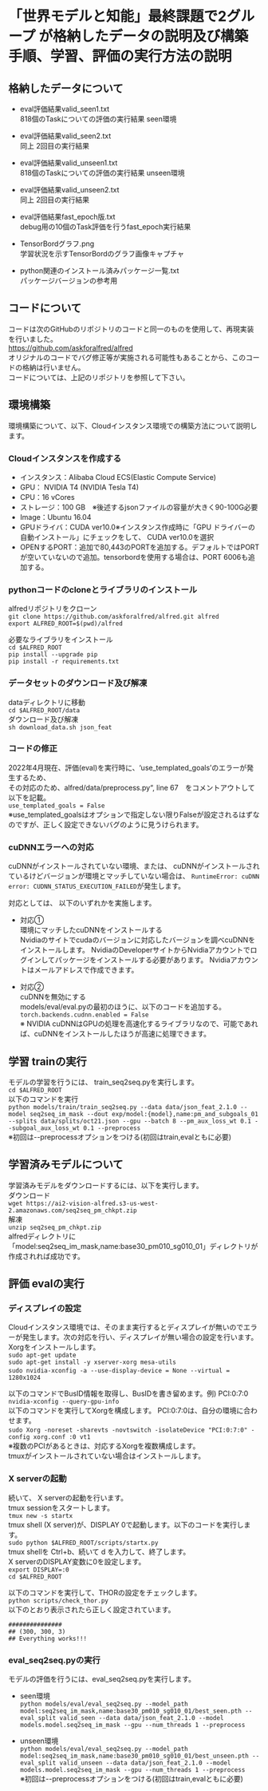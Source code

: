 # 「世界モデルと知能」最終課題で2グループ が格納したデータの説明及び構築手順、学習、評価の実行方法の説明

## 格納したデータについて
* eval評価結果valid_seen1.txt<br/>
818個のTaskについての評価の実行結果 seen環境​

* eval評価結果valid_seen2.txt<br/>
同上 2回目の実行結果​

* eval評価結果valid_unseen1.txt<br/>
818個のTaskについての評価の実行結果 unseen環境​

* eval評価結果valid_unseen2.txt<br/>
同上 2回目の実行結果​

* eval評価結果fast_epoch版.txt<br/>
debug用の10個のTask評価を行うfast_epoch実行結果​

* TensorBordグラフ.png<br/>
学習状況を示すTensorBordのグラフ画像キャプチャ​

* python関連のインストール済みパッケージ一覧.txt<br/>
パッケージバージョンの参考用

## コードについて
コードは次のGitHubのリポジトリのコードと同一のものを使用して、再現実装を行いました。<br/>
  https://github.com/askforalfred/alfred<br/>
  オリジナルのコードでバグ修正等が実施される可能性もあることから、このコードの格納は行いません。<br/>
  コードについては、上記のリポジトリを参照して下さい。

## 環境構築
環境構築について、以下、Cloudインスタンス環境での構築方法について説明します。<br/>
### Cloudインスタンスを作成する​
- インスタンス：Alibaba Cloud ECS(Elastic Compute Service)​
- GPU： NVIDIA T4 (NVIDIA Tesla T4)​
- CPU：16 vCores ​
- ストレージ：100 GB　※後述するjsonファイルの容量が大きく90-100G必要​
- Image：Ubuntu 16.04​
- GPUドライバ：CUDA ver10.0※インスタンス作成時に「GPU ドライバーの自動インストール」にチェックをして、 CUDA ver10.0を選択​
- OPENするPORT：追加で80,443のPORTを追加する。デフォルトではPORTが空いていないので追加。tensorbordを使用する場合は、PORT 6006も追加する。

### pythonコードのcloneとライブラリのインストール
alfredリポジトリをクローン​<br/>
```git clone https://github.com/askforalfred/alfred.git alfred​```<br/>
```export ALFRED_ROOT=$(pwd)/alfred​```<br/>

​必要なライブラリをインストール​<br/>
```cd $ALFRED_ROOT​```<br/>
```pip install --upgrade pip​```<br/>
```pip install -r requirements.txt​```<br/>

### データセットのダウンロード及び解凍
dataディレクトリに移動​<br/>
```cd $ALFRED_ROOT/data​```<br/>
ダウンロード及び解凍​<br/>
```sh download_data.sh json_feat```<br/>

### コードの修正
2022年4月現在、評価(eval)を実行時に、‘use_templated_goals’のエラーが発生するため、<br/>
その対応のため、alfred/data/preprocess.py“, line 67　をコメントアウトして以下を記載。​<br/>
```use_templated_goals = False```<br/>
※use_templated_goalsはオプションで指定しない限りFalseが設定されるはずなのですが、正しく設定できないバグのように見うけられます。​

### cuDNNエラーへの対応​
cuDNNがインストールされていない環境、または、 cuDNNがインストールされているけどバージョンが環境とマッチしていない場合は、 ```RuntimeError: cuDNN error: CUDNN_STATUS_EXECUTION_FAILED```が発生します。​<br/>

対応としては、 以下のいずれかを実施します。​<br/>

- 対応①<br>
  環境にマッチしたcuDNNをインストールする​<br/>
  Nvidiaのサイトでcudaのバージョンに対応したバージョンを調べcuDNNをインストールします。 NvidiaのDeveloperサイトからNvidiaアカウントでログインしてパッケージをインストールする必要があります。 Nvidiaアカウントはメールアドレスで作成できます。​

- 対応②<br>
  cuDNNを無効にする​<br/>
  models/eval/eval.pyの最初のほうに、以下のコードを追加する。​<br/>
  ```torch.backends.cudnn.enabled = False​```<br/>
  ※ NVIDIA cuDNNはGPUの処理を高速化するライブラリなので、可能であれば、cuDNNをインストールしたほうが高速に処理できます。

## 学習 trainの実行
モデルの学習を行うには、 train_seq2seq.pyを実行します。<br/>
```cd $ALFRED_ROOT​```<br/>
以下のコマンドを実行​<br/>
```python models/train/train_seq2seq.py --data data/json_feat_2.1.0 --model seq2seq_im_mask --dout exp/model:{model},name:pm_and_subgoals_01 --splits data/splits/oct21.json --gpu --batch 8 --pm_aux_loss_wt 0.1 --subgoal_aux_loss_wt 0.1 --preprocess​```<br/>
※初回は--preprocessオプションをつける(初回はtrain,evalともに必要)

## 学習済みモデルについて
学習済みモデルをダウンロードするには、以下を実行します。​<br>
​ダウンロード​<br/>
```wget https://ai2-vision-alfred.s3-us-west-2.amazonaws.com/seq2seq_pm_chkpt.zip​```<br/>
解凍​<br/>
```unzip seq2seq_pm_chkpt.zip​```<br/>
alfredディレクトリに「model:seq2seq_im_mask,name:base30_pm010_sg010_01」ディレクトリが作成されれば成功です。

## 評価 evalの実行
### ディスプレイの設定
Cloudインスタンス環境では、そのまま実行するとディスプレイが無いのでエラーが発生します。次の対応を行い、ディスプレイが無い場合の設定を行います。​<br>
Xorgをインストールします。​<br>
```sudo apt-get update```<br/>
```sudo apt-get install -y xserver-xorg mesa-utils```<br/>​
```sudo nvidia-xconfig -a --use-display-device = None --virtual = 1280x1024​```<br/>

以下のコマンドでBusID情報を取得し、BusIDを書き留めます。例) PCI:0:7:0​<br/>
```nvidia-xconfig --query-gpu-info​```<br/>
以下のコマンドを実行してXorgを構成します。 PCI:0:7:0は、自分の環境に合わせます。<br/>​
```sudo Xorg -noreset -sharevts -novtswitch -isolateDevice "PCI:0:7:0" -config xorg.conf :0 vt1​```<br/>
※複数のPCIがあるときは、対応するXorgを複数構成します。<br>
tmuxがインストールされていない場合はインストールします。<br>

### X serverの起動
続いて、 X serverの起動を行います。​<br>
tmux sessionをスタートします。​<br>
```tmux new -s startx ​```<br>
tmux shell (X server)が、DISPLAY 0で起動します。以下のコードを実行します。​<br>
```sudo python $ALFRED_ROOT/scripts/startx.py​```<br>
tmux shellを Ctrl+b、続いて d を入力して、終了します。​<br>
X serverのDISPLAY変数に0を設定します。​<br>
```export DISPLAY=:0​```<br>
```cd $ALFRED_ROOT​```<br>

以下のコマンドを実行して、THORの設定をチェックします。​<br>
```python scripts/check_thor.py​```<br>
以下のとおり表示されたら正しく設定されています。​<br>

```###############​```<br>
```## (300, 300, 3)​```<br>
```## Everything works!!!​```<br>

### eval_seq2seq.pyの実行
モデルの評価を行うには、eval_seq2seq.pyを実行します。<br>
- seen環境​<br>
```python models/eval/eval_seq2seq.py --model_path model:seq2seq_im_mask,name:base30_pm010_sg010_01/best_seen.pth --eval_split valid_seen --data data/json_feat_2.1.0 --model models.model.seq2seq_im_mask --gpu --num_threads 1 --preprocess​```<br>

- unseen環境​<br>
```python models/eval/eval_seq2seq.py --model_path model:seq2seq_im_mask,name:base30_pm010_sg010_01/best_unseen.pth --eval_split valid_unseen --data data/json_feat_2.1.0 --model models.model.seq2seq_im_mask --gpu --num_threads 1 --preprocess​```<br>
※初回は--preprocessオプションをつける(初回はtrain,evalともに必要)
